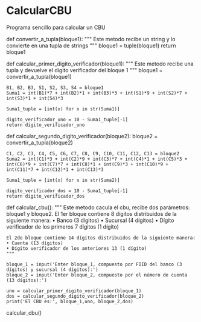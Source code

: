 # CalcularCBU
Programa sencillo para calcular un CBU


def convertir_a_tupla(bloque1):
	"""
	Este metodo recibe un string y lo convierte en una tupla de strings
	"""
	bloque1 = tuple(bloque1)
	return bloque1
	
	
def calcular_primer_digito_verificador(bloque1):
	"""
	Este metodo recibe una tupla y devuelve el dígito verificador del bloque 1
	"""
	bloque1 = convertir_a_tupla(bloque1)
	
	
	B1, B2, B3, S1, S2, S3, S4 = bloque1
	Suma1 = int(B1)*7 + int(B2)*1 + int(B3)*3 + int(S1)*9 + int(S2)*7 + int(S3)*1 + int(S4)*3
	
	Suma1_tuple = [int(x) for x in str(Suma1)]	
	
	digito_verificador_uno = 10 - Suma1_tuple[-1]
	return digito_verificador_uno


	
def calcular_segundo_digito_verificador(bloque2):
	bloque2 = convertir_a_tupla(bloque2)
	
	C1, C2, C3, C4, C5, C6, C7, C8, C9, C10, C11, C12, C13 = bloque2
	Suma2 = int(C1)*3 + int(C2)*9 + int(C3)*7 + int(C4)*1 + int(C5)*3 + int(C6)*9 + int(C7)*7 + int(C8)*1 + int(C9)*3 + int(C10)*9 + int(C11)*7 + int(C12)*1 + int(C13)*3
	
	Suma1_tuple = [int(x) for x in str(Suma2)]	
	
	digito_verificador_dos = 10 - Suma1_tuple[-1]
	return digito_verificador_dos
		
def calcular_cbu():
	"""
	Este metodo cacula el cbu, recibe dos parámetros: bloque1 y bloque2. 
	El 1er bloque contiene 8 dígitos distribuidos de la siguiente manera:
	• Banco (3 dígitos)
	• Sucursal (4 dígitos)
	• Dígito verificador de los primeros 7 dígitos (1 dígito)
	
	El 2do bloque contiene 14 dígitos distribuidos de la siguiente manera:
	• Cuenta (13 dígitos)
	• Dígito verificador de los anteriores 13 (1 dígito)
	"""

	bloque_1 = input('Enter bloque_1, compuesto por FIID del banco (3 dígitos) y sucursal (4 dígitos):')
	bloque_2 = input('Enter bloque_2, compuesto por el número de cuenta (13 dígitos):'​)

	uno = calcular_primer_digito_verificador(bloque_1)
	dos = calcular_segundo_digito_verificador(bloque_2)
	print('El CBU es:', bloque_1,uno, bloque_2,dos)


calcular_cbu()
